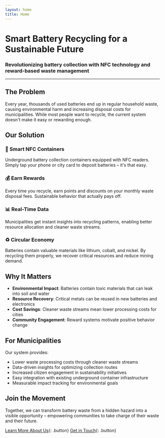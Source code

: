 ```yaml
---
layout: home
title: Home
---
```


# Smart Battery Recycling for a Sustainable Future

### Revolutionizing battery collection with NFC technology and reward-based waste management

---

## The Problem

Every year, thousands of used batteries end up in regular household waste, causing environmental harm and increasing disposal costs for municipalities. While most people want to recycle, the current system doesn't make it easy or rewarding enough.

## Our Solution

<div class="feature-box">
<h3>🔋 Smart NFC Containers</h3>
<p>Underground battery collection containers equipped with NFC readers. Simply tap your phone or city card to deposit batteries – it's that easy.</p>
</div>

<div class="feature-box">
<h3>💰 Earn Rewards</h3>
<p>Every time you recycle, earn points and discounts on your monthly waste disposal fees. Sustainable behavior that actually pays off.</p>
</div>

<div class="feature-box">
<h3>📊 Real-Time Data</h3>
<p>Municipalities get instant insights into recycling patterns, enabling better resource allocation and cleaner waste streams.</p>
</div>

<div class="feature-box">
<h3>♻️ Circular Economy</h3>
<p>Batteries contain valuable materials like lithium, cobalt, and nickel. By recycling them properly, we recover critical resources and reduce mining demand.</p>
</div>

## Why It Matters

- **Environmental Impact**: Batteries contain toxic materials that can leak into soil and water
- **Resource Recovery**: Critical metals can be reused in new batteries and electronics
- **Cost Savings**: Cleaner waste streams mean lower processing costs for cities
- **Community Engagement**: Reward systems motivate positive behavior change

## For Municipalities

Our system provides:
- Lower waste processing costs through cleaner waste streams
- Data-driven insights for optimizing collection routes
- Increased citizen engagement in sustainability initiatives
- Easy integration with existing underground container infrastructure
- Measurable impact tracking for environmental goals

## Join the Movement

Together, we can transform battery waste from a hidden hazard into a visible opportunity – empowering communities to take charge of their waste and their future.

[Learn More About Us](/Re-USED/about/){: .button} [Get in Touch](/Re-USED/contact/){: .button}
